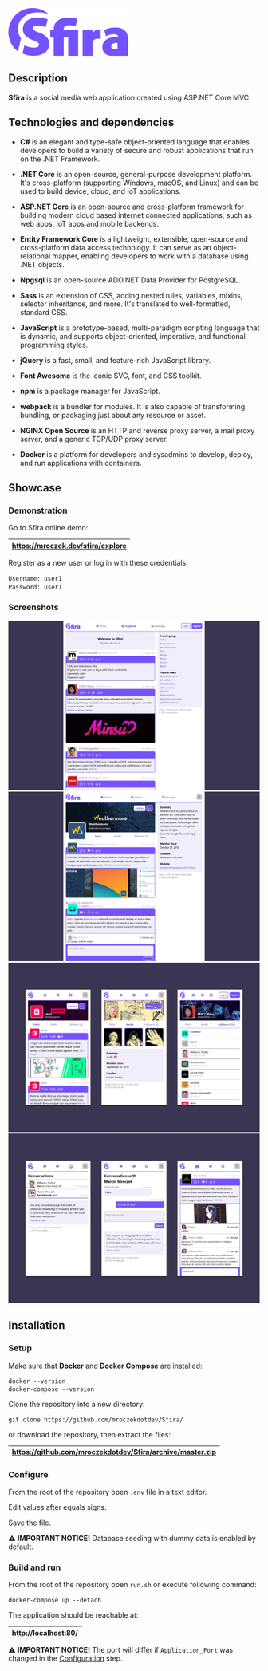 ![Sfira-logo](.readme/sfira-logo-medium.png?raw=true "logo")

## Description

**Sfira** is a social media web application created using ASP.NET Core MVC.

## Technologies and dependencies

- **C#** is an elegant and type-safe object-oriented language that enables developers to build a variety of secure and robust applications that run on the .NET Framework.

- **.NET Core** is an open-source, general-purpose development platform. It's cross-platform (supporting Windows, macOS, and Linux) and can be used to build device, cloud, and IoT applications.

- **ASP.NET Core** is an open-source and cross-platform framework for building modern cloud based internet connected applications, such as web apps, IoT apps and mobile backends.

- **Entity Framework Core** is a lightweight, extensible, open-source and cross-platform data access technology. It can serve as an object-relational mapper, enabling developers to work with a database using .NET objects.

- **Npgsql** is an open-source ADO.NET Data Provider for PostgreSQL.

- **Sass** is an extension of CSS, adding nested rules, variables, mixins, selector inheritance, and more. It's translated to well-formatted, standard CSS.

- **JavaScript** is a prototype-based, multi-paradigm scripting language that is dynamic, and supports object-oriented, imperative, and functional programming styles.

- **jQuery** is a fast, small, and feature-rich JavaScript library.

- **Font Awesome** is the iconic SVG, font, and CSS toolkit.

- **npm** is a package manager for JavaScript.

- **webpack** is a bundler for modules. It is also capable of transforming, bundling, or packaging just about any resource or asset.

- **NGINX Open Source** is an HTTP and reverse proxy server, a mail proxy server, and a generic TCP/UDP proxy server.

- **Docker** is a platform for developers and sysadmins to develop, deploy, and run applications with containers.

## Showcase

### Demonstration

Go to Sfira online demo:

| https://mroczek.dev/sfira/explore |
| --------------------------------- |


Register as a new user or log in with these credentials:

`Username: user1`\
`Password: user1`

### Screenshots

![Sfira-screenshot_01](.readme/sfira-screenshot-01.jpg?raw=true "screenshot")
![Sfira-screenshot_02](.readme/sfira-screenshot-02.jpg?raw=true "screenshot")
![Sfira-screenshot_03](.readme/sfira-screenshot-03.jpg?raw=true "screenshot")
![Sfira-screenshot_04](.readme/sfira-screenshot-04.jpg?raw=true "screenshot")

## Installation

### Setup

Make sure that **Docker** and **Docker Compose** are installed:

```console
docker --version
docker-compose --version

```

Clone the repository into a new directory:

```console
git clone https://github.com/mroczekdotdev/Sfira/
```

or download the repository, then extract the files:

| https://github.com/mroczekdotdev/Sfira/archive/master.zip |
| --------------------------------------------------------- |


### Configure

From the root of the repository open `.env` file in a text editor.

Edit values after equals signs.

Save the file.

⚠ **IMPORTANT NOTICE!** Database seeding with dummy data is enabled by default.

### Build and run

From the root of the repository open `run.sh` or execute following command:

```console
docker-compose up --detach
```

The application should be reachable at:

| http://localhost:80/ |
| -------------------- |


⚠ **IMPORTANT NOTICE!** The port will differ if `Application_Port` was changed in the [Configuration](#configuration) step.
